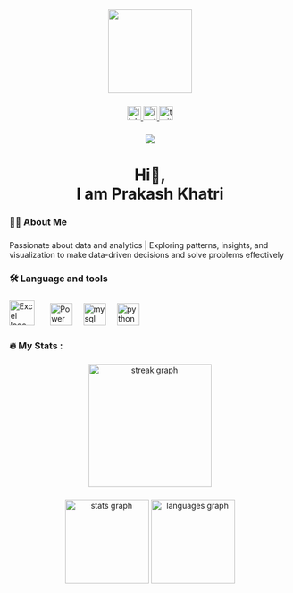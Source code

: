 <div align="center">
  <img height="150" src="https://encrypted-tbn0.gstatic.com/images?q=tbn:ANd9GcQwERcAVqCUSPV8F6M9HkE3XqDskdaqE_9j4mo2y-V2n6-_1Q2VXyg3iwrT_ic65w8NAJQ&usqp=CAU"
    >
</div>

###
<div align="center">
  <a href="https://www.linkedin.com/in/prakash-khatri-80588a295/" target="_blank">
  <img src="https://img.shields.io/static/v1?message=LinkedIn&logo=linkedin&label=&color=0077B5&logoColor=white&labelColor=&style=for-the-badge" height="25" alt="linkedin logo"  />
  </a> 
  <a href="http://www.instagram.com/namo_11.11?igsh=MmxmZmQwNG84MzNn&utm_source=qr" target="_blank">
  <img src="https://img.shields.io/static/v1?message=Instagram&logo=instagram&label=&color=E4405F&logoColor=white&labelColor=&style=for-the-badge" height="25" alt="instagram logo"  />
  </a>
  <img src="https://img.shields.io/static/v1?message=Twitter&logo=twitter&label=&color=1DA1F2&logoColor=white&labelColor=&style=for-the-badge" height="25" alt="twitter logo"  />
</div>

###

<div align="center">
  <img src="https://visitor-badge.laobi.icu/badge?page_id=khatriprakash07.khatriprakash07&"  />
</div>

###

<h1 align="center">Hi👋, <br>I am Prakash Khatri</h1>

###

<h3 align="left">👩‍💻  About Me</h3>

###

<p align="left">Passionate about data and analytics | Exploring patterns, insights, and visualization to make data-driven decisions and solve problems effectively</p>

###

<h3 align="left">🛠 Language and tools</h3>

###

<div align="left">
  <img src="https://upload.wikimedia.org/wikipedia/commons/thumb/8/8d/Microsoft_Excel_Logo_%282013-2019%29.svg/288px-Microsoft_Excel_Logo_%282013-2019%29.svg.png?20180217032706" height="45" alt="Excel logo"  />
<img width="20" />
<img src="https://encrypted-tbn0.gstatic.com/images?q=tbn:ANd9GcTFG7OKRurUV7qNH4FrsCjJKYSTUvY4LKtVOQ&s" height="40" alt="Power BI"  />
<img width="12" />
  <img src="https://cdn.simpleicons.org/mysql/4479A1" height="40" alt="mysql logo"  />
  <img width="12" />

  <img src="https://skillicons.dev/icons?i=py" height="40" alt="python logo"  />
  <img width="12" />
  
  
 
  
</div>

###

<h3 align="left">🔥   My Stats :</h3>

###

<div align="center">
  <img src="https://streak-stats.demolab.com?user=khatriprakash07&locale=en&mode=daily&theme=dark&hide_border=false&border_radius=5&order=3" height="220" alt="streak graph"  />
</div>

###

<div align="center">
  <img src="https://github-readme-stats.vercel.app/api?username=khatriprakash07&hide_title=false&hide_rank=false&show_icons=true&include_all_commits=true&count_private=true&disable_animations=false&theme=dracula&locale=en&hide_border=false&order=1" height="150" alt="stats graph"  />
  <img src="https://github-readme-stats.vercel.app/api/top-langs?username=khatriprakash07&locale=en&hide_title=false&layout=compact&card_width=320&langs_count=5&theme=dracula&hide_border=false&order=2" height="150" alt="languages graph"  />
</div>

###
